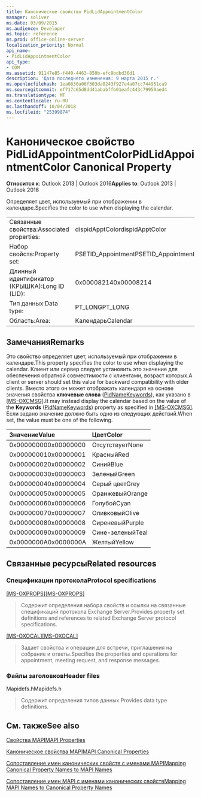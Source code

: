 ```yaml
---
title: Каноническое свойство PidLidAppointmentColor
manager: soliver
ms.date: 03/09/2015
ms.audience: Developer
ms.topic: reference
ms.prod: office-online-server
localization_priority: Normal
api_name:
- PidLidAppointmentColor
api_type:
- COM
ms.assetid: 91147e85-f440-4463-850b-efc9bdbd36d1
description: 'Дата последнего изменения: 9 марта 2015 г.'
ms.openlocfilehash: 1ea0830a06f303da8243f927e4a07cc744951ca9
ms.sourcegitcommit: ef717c65d8dd41ababffb01eafc443c79950aed4
ms.translationtype: MT
ms.contentlocale: ru-RU
ms.lasthandoff: 10/04/2018
ms.locfileid: "25399874"
---
```

# <a name="pidlidappointmentcolor-canonical-property"></a><span data-ttu-id="eb945-103">Каноническое свойство PidLidAppointmentColor</span><span class="sxs-lookup"><span data-stu-id="eb945-103">PidLidAppointmentColor Canonical Property</span></span>

  
  
<span data-ttu-id="eb945-104">**Относится к**: Outlook 2013 | Outlook 2016</span><span class="sxs-lookup"><span data-stu-id="eb945-104">**Applies to**: Outlook 2013 | Outlook 2016</span></span> 
  
<span data-ttu-id="eb945-105">Определяет цвет, используемый при отображении в календаре.</span><span class="sxs-lookup"><span data-stu-id="eb945-105">Specifies the color to use when displaying the calendar.</span></span>
  
|||
|:-----|:-----|
|<span data-ttu-id="eb945-106">Связанные свойства:</span><span class="sxs-lookup"><span data-stu-id="eb945-106">Associated properties:</span></span>  <br/> |<span data-ttu-id="eb945-107">dispidApptColor</span><span class="sxs-lookup"><span data-stu-id="eb945-107">dispidApptColor</span></span>  <br/> |
|<span data-ttu-id="eb945-108">Набор свойств:</span><span class="sxs-lookup"><span data-stu-id="eb945-108">Property set:</span></span>  <br/> |<span data-ttu-id="eb945-109">PSETID_Appointment</span><span class="sxs-lookup"><span data-stu-id="eb945-109">PSETID_Appointment</span></span>  <br/> |
|<span data-ttu-id="eb945-110">Длинный идентификатор (КРЫШКА):</span><span class="sxs-lookup"><span data-stu-id="eb945-110">Long ID (LID):</span></span>  <br/> |<span data-ttu-id="eb945-111">0x00008214</span><span class="sxs-lookup"><span data-stu-id="eb945-111">0x00008214</span></span>  <br/> |
|<span data-ttu-id="eb945-112">Тип данных:</span><span class="sxs-lookup"><span data-stu-id="eb945-112">Data type:</span></span>  <br/> |<span data-ttu-id="eb945-113">PT_LONG</span><span class="sxs-lookup"><span data-stu-id="eb945-113">PT_LONG</span></span>  <br/> |
|<span data-ttu-id="eb945-114">Область:</span><span class="sxs-lookup"><span data-stu-id="eb945-114">Area:</span></span>  <br/> |<span data-ttu-id="eb945-115">Календарь</span><span class="sxs-lookup"><span data-stu-id="eb945-115">Calendar</span></span>  <br/> |
   
## <a name="remarks"></a><span data-ttu-id="eb945-116">Замечания</span><span class="sxs-lookup"><span data-stu-id="eb945-116">Remarks</span></span>

<span data-ttu-id="eb945-117">Это свойство определяет цвет, используемый при отображении в календаре.</span><span class="sxs-lookup"><span data-stu-id="eb945-117">This property specifies the color to use when displaying the calendar.</span></span> <span data-ttu-id="eb945-118">Клиент или сервер следует установить это значение для обеспечения обратной совместимости с клиентами, возраст которых.</span><span class="sxs-lookup"><span data-stu-id="eb945-118">A client or server should set this value for backward compatibility with older clients.</span></span> <span data-ttu-id="eb945-119">Вместо этого он может отображать календаря на основе значения свойства **ключевые слова** ([PidNameKeywords](pidnamekeywords-canonical-property.md)), как указано в [[MS-OXCMSG]](https://msdn.microsoft.com/library/7fd7ec40-deec-4c06-9493-1bc06b349682%28Office.15%29.aspx).</span><span class="sxs-lookup"><span data-stu-id="eb945-119">It may instead display the calendar based on the value of the **Keywords** ([PidNameKeywords](pidnamekeywords-canonical-property.md)) property as specified in [[MS-OXCMSG]](https://msdn.microsoft.com/library/7fd7ec40-deec-4c06-9493-1bc06b349682%28Office.15%29.aspx).</span></span> <span data-ttu-id="eb945-120">Если задано значение должно быть одно из следующих действий.</span><span class="sxs-lookup"><span data-stu-id="eb945-120">When set, the value must be one of the following.</span></span>
  
|<span data-ttu-id="eb945-121">**Значение**</span><span class="sxs-lookup"><span data-stu-id="eb945-121">**Value**</span></span>|<span data-ttu-id="eb945-122">**Цвет**</span><span class="sxs-lookup"><span data-stu-id="eb945-122">**Color**</span></span>|
|:-----|:-----|
|<span data-ttu-id="eb945-123">0x00000000</span><span class="sxs-lookup"><span data-stu-id="eb945-123">0x00000000</span></span>  <br/> |<span data-ttu-id="eb945-124">Отсутствует</span><span class="sxs-lookup"><span data-stu-id="eb945-124">None</span></span>  <br/> |
|<span data-ttu-id="eb945-125">0x00000001</span><span class="sxs-lookup"><span data-stu-id="eb945-125">0x00000001</span></span>  <br/> |<span data-ttu-id="eb945-126">Красный</span><span class="sxs-lookup"><span data-stu-id="eb945-126">Red</span></span>  <br/> |
|<span data-ttu-id="eb945-127">0x00000002</span><span class="sxs-lookup"><span data-stu-id="eb945-127">0x00000002</span></span>  <br/> |<span data-ttu-id="eb945-128">Синий</span><span class="sxs-lookup"><span data-stu-id="eb945-128">Blue</span></span>  <br/> |
|<span data-ttu-id="eb945-129">0x00000003</span><span class="sxs-lookup"><span data-stu-id="eb945-129">0x00000003</span></span>  <br/> |<span data-ttu-id="eb945-130">Зеленый</span><span class="sxs-lookup"><span data-stu-id="eb945-130">Green</span></span>  <br/> |
|<span data-ttu-id="eb945-131">0x00000004</span><span class="sxs-lookup"><span data-stu-id="eb945-131">0x00000004</span></span>  <br/> |<span data-ttu-id="eb945-132">Серый цвет</span><span class="sxs-lookup"><span data-stu-id="eb945-132">Grey</span></span>  <br/> |
|<span data-ttu-id="eb945-133">0x00000005</span><span class="sxs-lookup"><span data-stu-id="eb945-133">0x00000005</span></span>  <br/> |<span data-ttu-id="eb945-134">Оранжевый</span><span class="sxs-lookup"><span data-stu-id="eb945-134">Orange</span></span>  <br/> |
|<span data-ttu-id="eb945-135">0x00000006</span><span class="sxs-lookup"><span data-stu-id="eb945-135">0x00000006</span></span>  <br/> |<span data-ttu-id="eb945-136">Голубой</span><span class="sxs-lookup"><span data-stu-id="eb945-136">Cyan</span></span>  <br/> |
|<span data-ttu-id="eb945-137">0x00000007</span><span class="sxs-lookup"><span data-stu-id="eb945-137">0x00000007</span></span>  <br/> |<span data-ttu-id="eb945-138">Оливковый</span><span class="sxs-lookup"><span data-stu-id="eb945-138">Olive</span></span>  <br/> |
|<span data-ttu-id="eb945-139">0x00000008</span><span class="sxs-lookup"><span data-stu-id="eb945-139">0x00000008</span></span>  <br/> |<span data-ttu-id="eb945-140">Сиреневый</span><span class="sxs-lookup"><span data-stu-id="eb945-140">Purple</span></span>  <br/> |
|<span data-ttu-id="eb945-141">0x00000009</span><span class="sxs-lookup"><span data-stu-id="eb945-141">0x00000009</span></span>  <br/> |<span data-ttu-id="eb945-142">Сине-зеленый</span><span class="sxs-lookup"><span data-stu-id="eb945-142">Teal</span></span>  <br/> |
|<span data-ttu-id="eb945-143">0x0000000A</span><span class="sxs-lookup"><span data-stu-id="eb945-143">0x0000000A</span></span>  <br/> |<span data-ttu-id="eb945-144">Желтый</span><span class="sxs-lookup"><span data-stu-id="eb945-144">Yellow</span></span>  <br/> |
   
## <a name="related-resources"></a><span data-ttu-id="eb945-145">Связанные ресурсы</span><span class="sxs-lookup"><span data-stu-id="eb945-145">Related resources</span></span>

### <a name="protocol-specifications"></a><span data-ttu-id="eb945-146">Спецификации протокола</span><span class="sxs-lookup"><span data-stu-id="eb945-146">Protocol specifications</span></span>

<span data-ttu-id="eb945-147">[[MS-OXPROPS]](https://msdn.microsoft.com/library/f6ab1613-aefe-447d-a49c-18217230b148%28Office.15%29.aspx)</span><span class="sxs-lookup"><span data-stu-id="eb945-147">[[MS-OXPROPS]](https://msdn.microsoft.com/library/f6ab1613-aefe-447d-a49c-18217230b148%28Office.15%29.aspx)</span></span>
  
> <span data-ttu-id="eb945-148">Содержит определения набора свойств и ссылки на связанные спецификаций протокола Exchange Server.</span><span class="sxs-lookup"><span data-stu-id="eb945-148">Provides property set definitions and references to related Exchange Server protocol specifications.</span></span>
    
<span data-ttu-id="eb945-149">[[MS-OXOCAL]](https://msdn.microsoft.com/library/09861fde-c8e4-4028-9346-e7c214cfdba1%28Office.15%29.aspx)</span><span class="sxs-lookup"><span data-stu-id="eb945-149">[[MS-OXOCAL]](https://msdn.microsoft.com/library/09861fde-c8e4-4028-9346-e7c214cfdba1%28Office.15%29.aspx)</span></span>
  
> <span data-ttu-id="eb945-150">Задает свойства и операции для встречи, приглашения на собрание и ответы.</span><span class="sxs-lookup"><span data-stu-id="eb945-150">Specifies the properties and operations for appointment, meeting request, and response messages.</span></span>
    
### <a name="header-files"></a><span data-ttu-id="eb945-151">Файлы заголовков</span><span class="sxs-lookup"><span data-stu-id="eb945-151">Header files</span></span>

<span data-ttu-id="eb945-152">Mapidefs.h</span><span class="sxs-lookup"><span data-stu-id="eb945-152">Mapidefs.h</span></span>
  
> <span data-ttu-id="eb945-153">Содержит определения типов данных.</span><span class="sxs-lookup"><span data-stu-id="eb945-153">Provides data type definitions.</span></span>
    
## <a name="see-also"></a><span data-ttu-id="eb945-154">См. также</span><span class="sxs-lookup"><span data-stu-id="eb945-154">See also</span></span>



[<span data-ttu-id="eb945-155">Свойства MAPI</span><span class="sxs-lookup"><span data-stu-id="eb945-155">MAPI Properties</span></span>](mapi-properties.md)
  
[<span data-ttu-id="eb945-156">Каноническое свойства MAPI</span><span class="sxs-lookup"><span data-stu-id="eb945-156">MAPI Canonical Properties</span></span>](mapi-canonical-properties.md)
  
[<span data-ttu-id="eb945-157">Сопоставление имен канонических свойств с именами MAPI</span><span class="sxs-lookup"><span data-stu-id="eb945-157">Mapping Canonical Property Names to MAPI Names</span></span>](mapping-canonical-property-names-to-mapi-names.md)
  
[<span data-ttu-id="eb945-158">Сопоставление имен MAPI с именами канонических свойств</span><span class="sxs-lookup"><span data-stu-id="eb945-158">Mapping MAPI Names to Canonical Property Names</span></span>](mapping-mapi-names-to-canonical-property-names.md)

